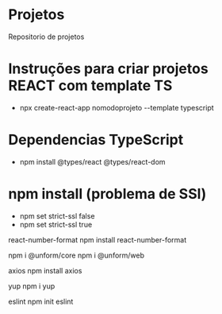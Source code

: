 # Projetos
 Repositorio de projetos

# Instruções para criar projetos REACT com template TS
- npx create-react-app nomodoprojeto --template typescript

# Dependencias TypeScript
- npm install @types/react @types/react-dom

# npm install (problema de SSl)
- npm set strict-ssl false
- npm set strict-ssl true

react-number-format
npm install react-number-format

npm i @unform/core
npm i @unform/web

axios 
npm install axios

yup
npm i yup

eslint
npm init eslint